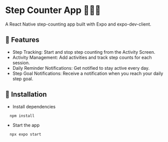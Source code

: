 
# Step Counter App 🏃‍♀️📱

A React Native step-counting app built with Expo and expo-dev-client.

## 📌 Features

- Step Tracking: Start and stop step counting from the Activity Screen.
- Activity Management: Add activities and track step counts for each session.
- Daily Reminder Notifications: Get notified to stay active every day.
- Step Goal Notifications: Receive a notification when you reach your daily step goal.


## 🚀 Installation

- Install dependencies

```bash
  npm install
```
- Start the app
```bash
  npx expo start
```
    